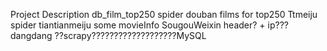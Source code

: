 Project                 Description
db_film_top250          spider douban films for  top250
Ttmeiju                 spider tiantianmeiju some movieInfo
SougouWeixin            header? + ip???
dangdang                ??scrapy???????????????????MySQL
